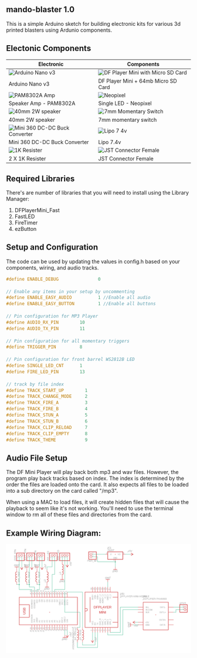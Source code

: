 ## mando-blaster 1.0
This is a simple Arduino sketch for building electronic kits for various 3d printed
blasters using Ardunio components.

## Electonic Components

Electronic | Components
------------ | -------------
![Arduino Nano v3](https://user-images.githubusercontent.com/20442880/137374161-c34e9e7f-19bf-4b33-ba91-6ae4edc709ff.jpg) | ![DF Player Mini with Micro SD Card](https://user-images.githubusercontent.com/20442880/137374190-bcfa4d14-6f8d-4973-b493-c87bd1d0676d.jpg)
Arduino Nano v3 | DF Player Mini + 64mb Micro SD Card
![PAM8302A Amp](https://user-images.githubusercontent.com/20442880/137374587-abdad903-b008-4d2e-830e-c8b3c6a2c837.jpg) | ![Neopixel](https://user-images.githubusercontent.com/20442880/137407119-071466df-ffee-421e-b6c4-ed886e3be7d5.jpg)
Speaker Amp - PAM8302A | Single LED - Neopixel
![40mm 2W speaker](https://user-images.githubusercontent.com/20442880/137374750-e579754a-7173-41bb-a8a1-b5eaa5d234b1.jpg) | ![7mm Momentary Switch](https://user-images.githubusercontent.com/20442880/137374760-36ab96b2-bcd5-487a-a510-a3efed1216dc.jpg)
40mm 2W speaker | 7mm momentary switch
![Mini 360 DC-DC Buck Converter](https://user-images.githubusercontent.com/20442880/137374870-9687ea11-6a7c-48f6-8c0b-2ff4e34c62d3.jpg) | ![Lipo 7 4v](https://user-images.githubusercontent.com/20442880/137374882-cb61cde1-8c05-4817-9e06-7526e851bfad.jpg)
Mini 360 DC-DC Buck Converter | Lipo 7.4v
![1K Resister](https://user-images.githubusercontent.com/20442880/137374919-023f0bea-65f6-46a1-9d45-69f5a79e6916.jpg) | ![JST Connector Female](https://user-images.githubusercontent.com/20442880/137407170-16a0f162-931e-4dc7-86a8-38b767016b50.jpg)
2 X 1K Resister | JST Connector Female

## Required Libraries
There's are number of libraries that you will need to install using the  Library Manager:
 1. DFPlayerMini_Fast
 2. FastLED
 4. FireTimer
 5. ezButton

## Setup and Configuration
The code can be used by updating the values in config.h based on your components,
wiring, and audio tracks.

```c++   
#define ENABLE_DEBUG               0

// Enable any items in your setup by uncommenting
#define ENABLE_EASY_AUDIO          1 //Enable all audio 
#define ENABLE_EASY_BUTTON         1 //Enable all buttons

// Pin configuration for MP3 Player
#define AUDIO_RX_PIN        10
#define AUDIO_TX_PIN        11

// Pin configuration for all momentary triggers
#define TRIGGER_PIN         8

// Pin configuration for front barrel WS2812B LED
#define SINGLE_LED_CNT      1
#define FIRE_LED_PIN        13 

// track by file index
#define TRACK_START_UP        1
#define TRACK_CHANGE_MODE     2
#define TRACK_FIRE_A          3
#define TRACK_FIRE_B          4
#define TRACK_STUN_A          5
#define TRACK_STUN_B          6
#define TRACK_CLIP_RELOAD     7
#define TRACK_CLIP_EMPTY      8
#define TRACK_THEME           9
```

## Audio File Setup
The DF Mini Player will play back both mp3 and wav files. However, the program play
back tracks based on index. The index is determined by the order the files are loaded
onto the card. It also expects all files to be loaded into a sub directory on the card
called "/mp3".

When using a MAC to load files, it will create hidden files that will cause the playback
to seem like it's not working. You'll need to use the terminal window to rm all of these
files and directories from the card.

## Example Wiring Diagram:
![docs/SampleWiring.png](docs/SampleWiring.png)

